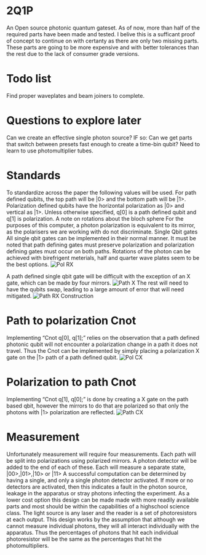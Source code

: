 # 2Q1P
An Open source photonic quantum gateset.
As of now, more than half of the required parts have been made and tested. I belive this is a sufficant proof of concept to continue on with certanty as there are only two missing parts. These parts are going to be more expensive and with better tolerances than the rest due to the lack of consumer grade versions.
# Todo list
Find proper waveplates and beam joiners to complete.
# Questions to explore later
Can we create an effective single photon source?
  IF so:
    Can we get parts that switch between presets fast enough to create a time-bin qubit?
    Need to learn to use photomultiplier tubes.
# Standards
To standardize across the paper the following values will be used. For path defined qubits, the top path will be |0> and the bottom path will be |1>. Polarization defined qubits have the horizontal polarization as |0> and vertical as |1>. Unless otherwise specified, q[0] is a path defined qubit and q[1] is polarization.
A note on rotations about the bloch sphere
For the purposes of this computer, a photon polarization is equivalent to its mirror, as the polarisers we are working with do not discriminate.
Single Qbit gates
All single qbit gates can be implemented in their normal manner. It must be noted that path defining gates must preserve polarization and polarization defining gates must occur on both paths.
Rotations of the photon can be achieved with birefrigent meterials, half and quarter wave plates seem to be the best options.
![Pol RX](https://github.com/InfamousPlatypus/2Q1P/assets/45645300/88579e07-d31e-4dc2-8484-ecb43795df25)

A path defined single qbit gate will be difficult with the exception of an X gate, which can be made by four mirrors.
![Path X](https://github.com/InfamousPlatypus/2Q1P/assets/45645300/cd29277c-d5b9-47ac-8815-29b61b3c2159)
 The rest will need to have the qubits swap, leading to a large amount of error that will need mitigated. 
![Path RX Construction](https://github.com/InfamousPlatypus/2Q1P/assets/45645300/6c27faeb-c675-4ae9-bc33-c154eb270be9)


# Path to polarization Cnot
Implementing “Cnot q[0], q[1];” relies on the observation that a path defined photonic qubit will not encounter a polarization change in a path it does not travel. Thus the Cnot can be implemented by simply placing a polarization X gate on the |1> path of a path defined qubit.
![Pol CX](https://github.com/InfamousPlatypus/2Q1P/assets/45645300/909016b8-9fc9-4f6f-87e8-b0691bc34ee3)

# Polarization to path Cnot
Implementing “Cnot q[1], q[0];” is done by creating a X gate on the path based qbit, however the mirrors to do that are polarized so that only the photons with |1> polarization are reflected.
![Path CX](https://github.com/InfamousPlatypus/2Q1P/assets/45645300/5722491b-2cb1-422e-ab0d-0d0a4f6dee23)

# Measurement
Unfortunately measurement will require four measurements. Each path will be split into polarizations using polarized mirrors. A photon detector will be added to the end of each of these. Each will measure a separate state, |00>,|01>,|10> or |11>
A successful computation can be determined by having a single, and only a single photon detector activated. If more or no detectors are activated, then this indicates a fault in the photon source, leakage in the apparatus or stray photons infecting the experiment.
As a lower cost option this design can be made made with more readily available parts and most should be within the capabilities of a highschool science class. The light source is any laser and the reader is a set of photoresistors at each output.
This design works by the assumption that although we cannot measure individual photons, they will all interact individually with the apparatus. Thus the percentages of photons that hit each individual photoresistor will be the same as the percentages that hit the photomultipliers.

